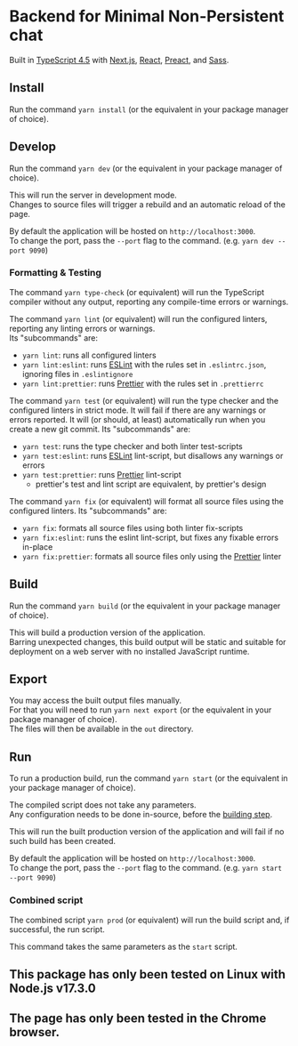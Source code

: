 # Backend for Minimal Non-Persistent chat

Built in [TypeScript 4.5](https://www.typescriptlang.org/) with [Next.js](https://nextjs.org/), [React](https://reactjs.org/), [Preact](https://preactjs.com/), and [Sass](https://sass-lang.com/).

## Install

Run the command `yarn install` (or the equivalent in your package manager of choice).

## Develop

Run the command `yarn dev` (or the equivalent in your package manager of choice).

This will run the server in development mode.  
Changes to source files will trigger a rebuild and an automatic reload of the page.

By default the application will be hosted on `http://localhost:3000`.  
To change the port, pass the `--port` flag to the command. (e.g. `yarn dev --port 9090`)

### Formatting & Testing

The command `yarn type-check` (or equivalent) will run the TypeScript compiler without any output, reporting any compile-time errors or warnings.

The command `yarn lint` (or equivalent) will run the configured linters, reporting any linting errors or warnings.  
Its "subcommands" are:

- `yarn lint`: runs all configured linters
- `yarn lint:eslint`: runs [ESLint](https://eslint.org/) with the rules set in `.eslintrc.json`, ignoring files in `.eslintignore`
- `yarn lint:prettier`: runs [Prettier](https://prettier.io/) with the rules set in `.prettierrc`

The command `yarn test` (or equivalent) will run the type checker and the configured linters in strict mode. It will fail if there are any warnings or errors reported. It will (or should, at least) automatically run when you create a new git commit.
Its "subcommands" are:

- `yarn test`: runs the type checker and both linter test-scripts
- `yarn test:eslint`: runs [ESLint](https://eslint.org/) lint-script, but disallows any warnings or errors
- `yarn test:prettier`: runs [Prettier](https://prettier.io/) lint-script
  - prettier's test and lint script are equivalent, by prettier's design

The command `yarn fix` (or equivalent) will format all source files using the configured linters.
Its "subcommands" are:

- `yarn fix`: formats all source files using both linter fix-scripts
- `yarn fix:eslint`: runs the eslint lint-script, but fixes any fixable errors in-place
- `yarn fix:prettier`: formats all source files only using the [Prettier](https://prettier.io/) linter

## Build

Run the command `yarn build` (or the equivalent in your package manager of choice).

This will build a production version of the application.  
Barring unexpected changes, this build output will be static and suitable for deployment on a web server with no installed JavaScript runtime.

## Export

You may access the built output files manually.  
For that you will need to run `yarn next export` (or the equivalent in your package manager of choice).  
The files will then be available in the `out` directory.

## Run

To run a production build, run the command `yarn start` (or the equivalent in your package manager of choice).

The compiled script does not take any parameters.  
Any configuration needs to be done in-source, before the [building step](#build).

This will run the built production version of the application and will fail if no such build has been created.

By default the application will be hosted on `http://localhost:3000`.  
To change the port, pass the `--port` flag to the command. (e.g. `yarn start --port 9090`)

### Combined script

The combined script `yarn prod` (or equivalent) will run the build script and, if successful, the run script.

This command takes the same parameters as the `start` script.

## This package has only been tested on Linux with Node.js v17.3.0

## The page has only been tested in the Chrome browser.
